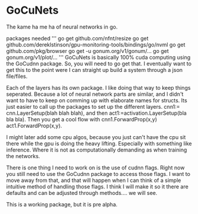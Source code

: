 # GoCuNets


The kame ha me ha of neural networks in go.

packages needed
'''
go get github.com/nfnt/resize
go get github.com/dereklstinson/gpu-monitoring-tools/bindings/go/nvml
go get github.com/pkg/browser
go get -u gonum.org/v1/gonum/...
go get gonum.org/v1/plot/...
'''
GoCuNets is basically 100% cuda computing using the GoCudnn package.  So, you will need to go get that. I eventually want to get this to the point were I can straight up build a system through a json file/files.  

Each of the layers has its own package.  I like doing that way to keep things seperated. Because a lot of neural network parts are similar, and I didn't want to have to keep on comming up with elaborate names for structs.  Its just easier to call up the packages to set up the different layers. cnn1:= cnn.LayerSetup(blah blah blah), and then act1:=activation.LayerSetup(bla bla bla). Then you get a cool flow with cnn1.ForwardProp(x,y) act1.ForwardProp(x,y).

I might later add some cpu algos, because you just can't have the cpu sit there while the gpu is doing the heavy lifting.  Especially with something like inference. Where it is not as computationally demanding as when training the networks.  

There is one thing I need to work on is the use of cudnn flags.  Right now you still need to use the GoCudnn package to access those flags.  I want to move away from that, and that will happen when I can think of a simple intuitive method of handling those flags. I think I will make it so it there are defaults and can be adjusted through methods.... we will see.



This is a working package, but it is pre alpha. 

